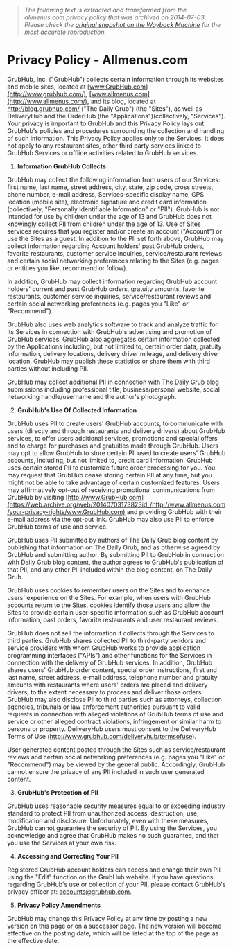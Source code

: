 > *The following text is extracted and transformed from the allmenus.com privacy policy that was archived on 2014-07-03. Please check the [original snapshot on the Wayback Machine](https://web.archive.org/web/20140703173823id_/http%3A//www.allmenus.com/your-privacy-rights) for the most accurate reproduction.*

# Privacy Policy - Allmenus.com

GrubHub, Inc. ("GrubHub") collects certain information through its websites and mobile sites, located at [www.GrubHub.com](http://www.grubhub.com/), [www.allmenus.com](http://www.allmenus.com/), and its blog, located at <http://blog.grubhub.com/> ("The Daily Grub") (the "Sites"), as well as DeliveryHub and the OrderHub (the "Applications")(collectively, "Services"). Your privacy is important to GrubHub and this Privacy Policy lays out GrubHub's policies and procedures surrounding the collection and handling of such information. This Privacy Policy applies only to the Services. It does not apply to any restaurant sites, other third party services linked to GrubHub Services or offline activities related to GrubHub services. 

  1. **Information GrubHub Collects**

GrubHub may collect the following information from users of our Services: first name, last name, street address, city, state, zip code, cross streets, phone number, e-mail address, Services-specific display name, GPS location (mobile site), electronic signature and credit card information (collectively, "Personally Identifiable Information" or "PII"). GrubHub is not intended for use by children under the age of 13 and GrubHub does not knowingly collect PII from children under the age of 13. Use of Sites services requires that you register and/or create an account ("Account") or use the Sites as a guest. In addition to the PII set forth above, GrubHub may collect information regarding Account holders' past GrubHub orders, favorite restaurants, customer service inquiries, service/restaurant reviews and certain social networking preferences relating to the Sites (e.g. pages or entities you like, recommend or follow).

In addition, GrubHub may collect information regarding GrubHub account holders' current and past GrubHub orders, gratuity amounts, favorite restaurants, customer service inquiries, service/restaurant reviews and certain social networking preferences (e.g. pages you "Like" or "Recommend").

GrubHub also uses web analytics software to track and analyze traffic for its Services in connection with GrubHub's advertising and promotion of GrubHub services. GrubHub also aggregates certain information collected by the Applications including, but not limited to, certain order data, gratuity information, delivery locations, delivery driver mileage, and delivery driver location. GrubHub may publish these statistics or share them with third parties without including PII.

GrubHub may collect additional PII in connection with The Daily Grub blog submissions including professional title, business/personal website, social networking handle/username and the author's photograph.

  2. **GrubHub's Use Of Collected Information**

GrubHub uses PII to create users' GrubHub accounts, to communicate with users (directly and through restaurants and delivery drivers) about GrubHub services, to offer users additional services, promotions and special offers and to charge for purchases and gratuities made through GrubHub. Users may opt to allow GrubHub to store certain PII used to create users' GrubHub accounts, including, but not limited to, credit card information. GrubHub uses certain stored PII to customize future order processing for you. You may request that GrubHub cease storing certain PII at any time, but you might not be able to take advantage of certain customized features. Users may affirmatively opt-out of receiving promotional communications from GrubHub by visiting [http://www.GrubHub.com](https://web.archive.org/web/20140703173823id_/http://www.allmenus.com/your-privacy-rights/www.GrubHub.com) and providing GrubHub with their e-mail address via the opt-out link. GrubHub may also use PII to enforce GrubHub terms of use and service.

GrubHub uses PII submitted by authors of The Daily Grub blog content by publishing that information on The Daily Grub, and as otherwise agreed by GrubHub and submitting author. By submitting PII to GrubHub in connection with Daily Grub blog content, the author agrees to GrubHub's publication of that PII, and any other PII included within the blog content, on The Daily Grub.

GrubHub uses cookies to remember users on the Sites and to enhance users' experience on the Sites. For example, when users with GrubHub accounts return to the Sites, cookies identify those users and allow the Sites to provide certain user-specific information such as GrubHub account information, past orders, favorite restaurants and user restaurant reviews.

GrubHub does not sell the information it collects through the Services to third parties. GrubHub shares collected PII to third-party vendors and service providers with whom GrubHub works to provide application programming interfaces ("APIs") and other functions for the Services in connection with the delivery of GrubHub services. In addition, GrubHub shares users' GrubHub order content, special order instructions, first and last name, street address, e-mail address, telephone number and gratuity amounts with restaurants where users' orders are placed and delivery drivers, to the extent necessary to process and deliver those orders. GrubHub may also disclose PII to third parties such as attorneys, collection agencies, tribunals or law enforcement authorities pursuant to valid requests in connection with alleged violations of GrubHub terms of use and service or other alleged contract violations, infringement or similar harm to persons or property. DeliveryHub users must consent to the DeliveryHub Terms of Use (<http://www.grubhub.com/deliveryhub/termsofuse>).

User generated content posted through the Sites such as service/restaurant reviews and certain social networking preferences (e.g. pages you "Like" or "Recommend") may be viewed by the general public. Accordingly, GrubHub cannot ensure the privacy of any PII included in such user generated content.

  3. **GrubHub's Protection of PII**

GrubHub uses reasonable security measures equal to or exceeding industry standard to protect PII from unauthorized access, destruction, use, modification and disclosure. Unfortunately, even with these measures, GrubHub cannot guarantee the security of PII. By using the Services, you acknowledge and agree that GrubHub makes no such guarantee, and that you use the Services at your own risk.

  4. **Accessing and Correcting Your PII**

Registered GrubHub account holders can access and change their own PII using the "Edit" function on the GrubHub website. If you have questions regarding GrubHub's use or collection of your PII, please contact GrubHub's privacy officer at: accounts@grubhub.com.

  5. **Privacy Policy Amendments**

GrubHub may change this Privacy Policy at any time by posting a new version on this page or on a successor page. The new version will become effective on the posting date, which will be listed at the top of the page as the effective date.



